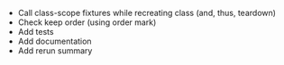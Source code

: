 - Call class-scope fixtures while recreating class (and, thus, teardown)
- Check keep order (using order mark)
- Add tests
- Add documentation
- Add rerun summary
